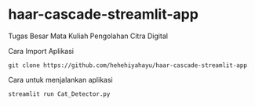 # haar-cascade-streamlit-app
Tugas Besar Mata Kuliah Pengolahan Citra Digital

Cara Import Aplikasi

```
git clone https://github.com/hehehiyahayu/haar-cascade-streamlit-app
```

Cara untuk menjalankan aplikasi

```
streamlit run Cat_Detector.py
```
